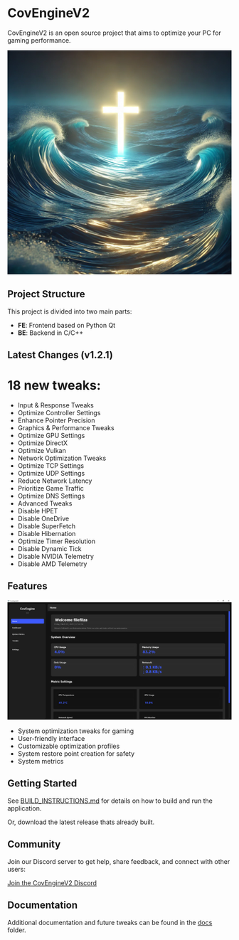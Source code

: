 # CovEngineV2

CovEngineV2 is an open source project that aims to optimize your PC for gaming performance.

![CovEngineV2 Screenshot](./image%20(2).png)

## Project Structure

This project is divided into two main parts:

- **FE**: Frontend based on Python Qt
- **BE**: Backend in C/C++

## Latest Changes (v1.2.1)

# 18 new tweaks:

- Input & Response Tweaks
- Optimize Controller Settings
- Enhance Pointer Precision 
- Graphics & Performance Tweaks
- Optimize GPU Settings 
- Optimize DirectX 
- Optimize Vulkan 
- Network Optimization Tweaks 
- Optimize TCP Settings 
- Optimize UDP Settings 
- Reduce Network Latency 
- Prioritize Game Traffic 
- Optimize DNS Settings 
- Advanced Tweaks 
- Disable HPET 
- Disable OneDrive 
- Disable SuperFetch 
- Disable Hibernation 
- Optimize Timer Resolution 
- Disable Dynamic Tick 
- Disable NVIDIA Telemetry 
- Disable AMD Telemetry 


## Features

![CovEngineV2 Screenshot](./image.png)

- System optimization tweaks for gaming
- User-friendly interface
- Customizable optimization profiles
- System restore point creation for safety
- System metrics

## Getting Started

See [BUILD_INSTRUCTIONS.md](./BUILD_INSTRUCTIONS.md) for details on how to build and run the application.

Or, download the latest release thats already built.

## Community

Join our Discord server to get help, share feedback, and connect with other users:

[Join the CovEngineV2 Discord](https://discord.gg/btHSfdSg)

## Documentation

Additional documentation and future tweaks can be found in the [docs](./docs) folder. 
